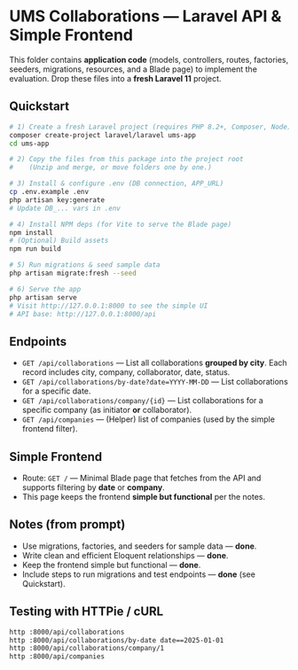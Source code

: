 # UMS Collaborations — Laravel API & Simple Frontend

This folder contains **application code** (models, controllers, routes, factories, seeders, migrations, resources, and a Blade page)
to implement the evaluation. Drop these files into a **fresh Laravel 11** project.

## Quickstart

```bash
# 1) Create a fresh Laravel project (requires PHP 8.2+, Composer, Node)
composer create-project laravel/laravel ums-app
cd ums-app

# 2) Copy the files from this package into the project root
#    (Unzip and merge, or move folders one by one.)

# 3) Install & configure .env (DB connection, APP_URL)
cp .env.example .env
php artisan key:generate
# Update DB_... vars in .env

# 4) Install NPM deps (for Vite to serve the Blade page)
npm install
# (Optional) Build assets
npm run build

# 5) Run migrations & seed sample data
php artisan migrate:fresh --seed

# 6) Serve the app
php artisan serve
# Visit http://127.0.0.1:8000 to see the simple UI
# API base: http://127.0.0.1:8000/api
```

## Endpoints

- `GET /api/collaborations` — List all collaborations **grouped by city**. Each record includes city, company, collaborator, date, status.
- `GET /api/collaborations/by-date?date=YYYY-MM-DD` — List collaborations for a specific date.
- `GET /api/collaborations/company/{id}` — List collaborations for a specific company (as initiator **or** collaborator).
- `GET /api/companies` — (Helper) list of companies (used by the simple frontend filter).

## Simple Frontend

- Route: `GET /` — Minimal Blade page that fetches from the API and supports filtering by **date** or **company**.
- This page keeps the frontend **simple but functional** per the notes.

## Notes (from prompt)

- Use migrations, factories, and seeders for sample data — **done**.
- Write clean and efficient Eloquent relationships — **done**.
- Keep the frontend simple but functional — **done**.
- Include steps to run migrations and test endpoints — **done** (see Quickstart).

## Testing with HTTPie / cURL

```bash
http :8000/api/collaborations
http :8000/api/collaborations/by-date date==2025-01-01
http :8000/api/collaborations/company/1
http :8000/api/companies
```

